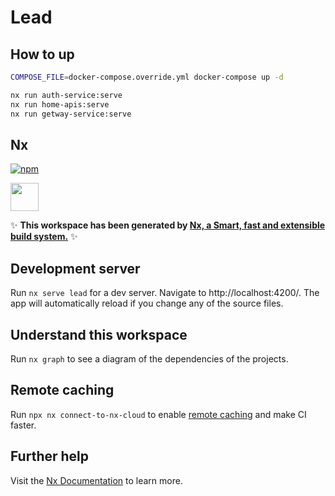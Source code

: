 # Lead

## How to up

```sh
COMPOSE_FILE=docker-compose.override.yml docker-compose up -d
```

```sh
nx run auth-service:serve
nx run home-apis:serve
nx run getway-service:serve
```

## Nx

[![npm](https://img.shields.io/npm/v/lead.svg)](https://www.npmjs.com/package/lead)

<a alt="Nx logo" href="https://nx.dev" target="_blank" rel="noreferrer"><img src="https://raw.githubusercontent.com/nrwl/nx/master/images/nx-logo.png" width="45"></a>

✨ **This workspace has been generated by [Nx, a Smart, fast and extensible build system.](https://nx.dev)** ✨

## Development server

Run `nx serve lead` for a dev server. Navigate to http://localhost:4200/. The app will automatically reload if you change any of the source files.

## Understand this workspace

Run `nx graph` to see a diagram of the dependencies of the projects.

## Remote caching

Run `npx nx connect-to-nx-cloud` to enable [remote caching](https://nx.app) and make CI faster.

## Further help

Visit the [Nx Documentation](https://nx.dev) to learn more.
